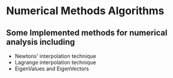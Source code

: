 # Numerical Methods Algorithms
## Some Implemented methods for numerical analysis  including 
* Newtons' interpolation technique
* Lagrange interpolation technique
* EigenValues and EigenVectors
